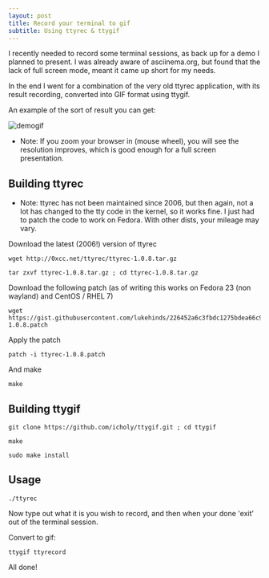 ```yaml
---
layout: post
title: Record your terminal to gif
subtitle: Using ttyrec & ttygif
---
```


I recently needed to record some terminal sessions, as back up for a demo I planned to present. I was
already aware of asciinema.org, but found that the lack of full screen mode, meant it came up short for my
needs.

In the end I went for a combination of the very old ttyrec application, with its result recording, converted
into GIF format using ttygif.

An example of the sort of result you can get:

![demogif](https://raw.githubusercontent.com/lukehinds/lukehinds.github.io/master/img/tty.gif)

* Note: If you zoom your browser in (mouse wheel), you will see the resolution improves, which is good enough
for a full screen presentation.

## Building ttyrec

* Note: ttyrec has not been maintained since 2006, but then again, not a lot has changed to the tty code in
the kernel, so it works fine. I just had to patch the code to work on Fedora. With other dists, your mileage
may vary.

Download the latest (2006!) version of ttyrec

~~~
wget http://0xcc.net/ttyrec/ttyrec-1.0.8.tar.gz
~~~

~~~
tar zxvf ttyrec-1.0.8.tar.gz ; cd ttyrec-1.0.8.tar.gz
~~~

Download the following patch (as of writing this works on Fedora 23 (non wayland) and CentOS / RHEL 7)

~~~
wget https://gist.githubusercontent.com/lukehinds/226452a6c3fbdc1275bdea66c954e8f6/raw/9ce0c7446e7f328e42d24419c31be5d605de428d/ttyrec-1.0.8.patch
~~~

Apply the patch

~~~
patch -i ttyrec-1.0.8.patch
~~~

And make

~~~
make
~~~

## Building ttygif

~~~
git clone https://github.com/icholy/ttygif.git ; cd ttygif
~~~

~~~
make
~~~

~~~
sudo make install
~~~

## Usage

~~~
./ttyrec
~~~

Now type out what it is you wish to record, and then when your done 'exit' out of the terminal session.

Convert to gif:

~~~
ttygif ttyrecord
~~~

All done!
